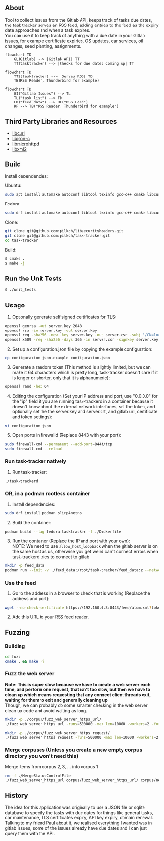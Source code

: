 ## About

Tool to collect issues from the Gitlab API, keeps track of tasks due dates, the task tracker serves an RSS feed, adding entries to the feed as the expiry date approaches and when a task expires.  
You can use it to keep track of anything with a due date in your Gitlab issues, for example certificate expiries, OS updates, car services, oil changes, seed planting, assignments.

```mermaid
flowchart TD
    GL(Gitlab) --> |Gitlab API| TT
    TT(tasktracker) --> |Checks for due dates coming up| TT
```

```mermaid
flowchart TD
    TT2(tasktracker) --> |Serves RSS| TB
    TB(RSS Reader, Thunderbird for example)
```

```mermaid
flowchart TD
    GI("Gitlab Issues") --> TL
    TL("task_list") --> FD
    FD("feed_data") --> RF("RSS Feed")
    RF --> TB("RSS Reader, Thunderbird for example")
```

## Third Party Libraries and Resources
  
- [libcurl](https://curl.se/libcurl/)  
- [libjson-c](https://github.com/json-c/json-c)  
- [libmicrohttpd](https://www.gnu.org/software/libmicrohttpd/)  
- [libxml2](https://github.com/GNOME/libxml2)

## Build

Install dependencies:

Ubuntu:
```bash
sudo apt install automake autoconf libtool texinfo gcc-c++ cmake libcurl-dev json-c-dev libxml2-dev gtest-dev
```

Fedora:
```bash
sudo dnf install automake autoconf libtool texinfo gcc-c++ cmake libcurl-devel json-c-devel libxml2-devel gtest-devel
```

Clone:
```bash
git clone git@github.com:pilkch/libsecurityheaders.git
git clone git@github.com:pilkch/task-tracker.git
cd task-tracker
```

Build:
```bash
$ cmake .
$ make -j
```

## Run the Unit Tests

```bash
$ ./unit_tests
```


## Usage

1. Optionally generate self signed certificates for TLS:
```bash
openssl genrsa -out server.key 2048
openssl rsa -in server.key -out server.key
openssl req -sha256 -new -key server.key -out server.csr -subj '/CN=localhost'
openssl x509 -req -sha256 -days 365 -in server.csr -signkey server.key -out server.crt
```
2. Set up a configuration.json file by copying the example configuration:
```bash
cp configuration.json.example configuration.json
```
3. Generate a random token (This method is slightly limited, but we can make it 64 characters which is pretty long, task-tracker doesn't care if it is longer or shorter, only that it is alphanumeric):
```bash
openssl rand -hex 64
```
4. Editing the configuration (Set your IP address and port, use "0.0.0.0" for the "ip" field if you are running task-trackerd in a container because it doesn't know about the external network interfaces, set the token, and optionally set the the server.key and server.crt, and gitlab url, certificate and token settings):
```bash
vi configuration.json
```
5. Open ports in firewalld (Replace 8443 with your port):
```bash
sudo firewall-cmd --permanent --add-port=8443/tcp
sudo firewall-cmd --reload
```

### Run task-tracker natively

1. Run task-tracker:
```bash
./task-trackerd
```

### OR, in a podman rootless container

1. Install dependencies:
```bash
sudo dnf install podman slirp4netns
```
2. Build the container:
```bash
podman build --tag fedora:tasktracker -f ./Dockerfile
```
3. Run the container (Replace the IP and port with your own):  
NOTE: We need to use `allow_host_loopback` when the gitlab server is on the same host as us, otherwise you get weird can't connect errors when task-trackerd tries to connect to gitlab  
```bash
mkdir -p feed_data
podman run --init -v ./feed_data:/root/task-tracker/feed_data:z --network slirp4netns:allow_host_loopback=true -p 192.168.0.3:8443:8443 --shm-size 256m --name tasktracker --rm fedora:tasktracker
```

### Use the feed

1. Go to the address in a browser to check that is working (Replace the address and port):  
```bash
wget --no-check-certificate https://192.160.0.3:8443/feed/atom.xml?token=<your token here>
```
2. Add this URL to your RSS feed reader.

## Fuzzing

### Building

```bash
cd fuzz
cmake . && make -j
```

### Fuzz the web server

**Note: This is super slow because we have to create a web server each time, and perform one request, that isn't too slow, but then we have to clean up which means requesting that any connect client threads exit, waiting for them to exit and generally cleaning up**  
Though, we can probably do some smarter checking in the web server clean up code and avoid waiting as long.

```bash
mkdir -p ./corpus/fuzz_web_server_https_url/
./fuzz_web_server_https_url -runs=500000 -max_len=10000 -workers=2 -fork=1 -shrink=1 ./corpus/fuzz_web_server_https_url
```

```bash
mkdir -p ./corpus/fuzz_web_server_https_request/
./fuzz_web_server_https_request -runs=500000 -max_len=10000 -workers=2 -fork=1 -shrink=1 ./corpus/fuzz_web_server_https_request
```

### Merge corpuses (Unless you create a new empty corpus directory you won't need this)

Merge items from corpus 2, 3, ... into corpus 1
```bash
rm -f ./MergeStatusControlFile
./fuzz_web_server_https_url corpus/fuzz_web_server_https_url/ corpus/new_items/ -merge=1 -merge_control_file=MergeStatusControlFile
```

## History

The idea for this application was originally to use a JSON file or sqlite database to specify the tasks with due dates for things like general tasks, car maintenance, TLS certificates expiry, API key expiry, domain renewal.  
Talking to my friend Paul about it, we realised everything I wanted was in gitlab issues, some of the issues already have due dates and I can just query them with the API.

